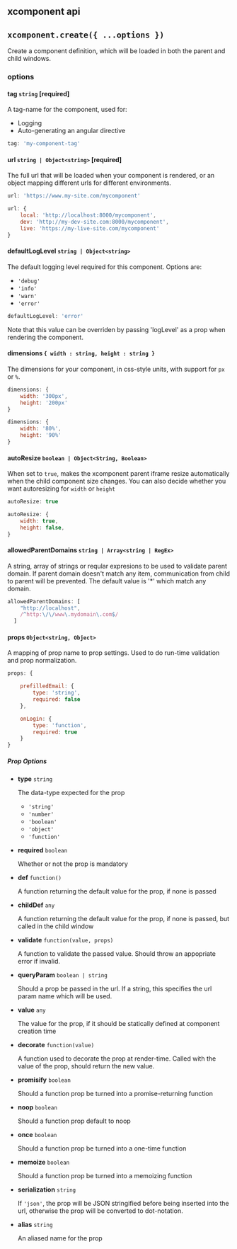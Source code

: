xcomponent api
--------------

## `xcomponent.create({ ...options })`

Create a component definition, which will be loaded in both the parent and child windows.

### options

#### tag `string` [required]

A tag-name for the component, used for:

- Logging
- Auto-generating an angular directive

```javascript
tag: 'my-component-tag'
```

#### url `string | Object<string>` [required]

The full url that will be loaded when your component is rendered, or an object mapping different urls for different
environments.

```javascript
url: 'https://www.my-site.com/mycomponent'
```

```javascript
url: {
    local: 'http://localhost:8000/mycomponent',
    dev: 'http://my-dev-site.com:8000/mycomponent',
    live: 'https://my-live-site.com/mycomponent'
}
```


#### defaultLogLevel `string | Object<string>`

The default logging level required for this component. Options are: 

  - `'debug'`
  - `'info'`
  - `'warn'`
  - `'error'`
  
```javascript
defaultLogLevel: 'error'
```

Note that this value can be overriden by passing 'logLevel' as a prop when rendering the component.


#### dimensions `{ width : string, height : string }`

The dimensions for your component, in css-style units, with support for `px` or `%`.

```javascript
dimensions: {
    width: '300px',
    height: '200px'
}
```

```javascript
dimensions: {
    width: '80%',
    height: '90%'
}
```

#### autoResize `boolean | Object<String, Boolean>`

When set to `true`, makes the xcomponent parent iframe resize automatically when the child component size changes.
You can also decide whether you want autoresizing for `width` or `height`

```javascript
autoResize: true
```
```javascript
autoResize: {
    width: true,
    height: false,
}
```

#### allowedParentDomains `string | Array<string | RegEx>`

A string, array of strings or reqular expresions to be used to validate parent domain. If parent domain doesn't match any item, communication from child to parent will be prevented. The default value is '*' which match any domain.
  
```javascript
allowedParentDomains: [ 
    "http://localhost",
    /^http:\/\/www\.mydomain\.com$/
  ]
```

#### props `Object<string, Object>`

A mapping of prop name to prop settings. Used to do run-time validation and prop normalization.

```javascript
props: {

    prefilledEmail: {
        type: 'string',
        required: false
    },

    onLogin: {
        type: 'function',
        required: true
    }
}
```

##### Prop Options

- **type** `string`

  The data-type expected for the prop

  - `'string'`
  - `'number'`
  - `'boolean'`
  - `'object'`
  - `'function'`

- **required** `boolean`

  Whether or not the prop is mandatory

- **def** `function()`

  A function returning the default value for the prop, if none is passed

- **childDef** `any`

  A function returning the default value for the prop, if none is passed, but called in the child window

- **validate** `function(value, props)`

  A function to validate the passed value. Should throw an appopriate error if invalid.

- **queryParam** `boolean | string`

  Should a prop be passed in the url. If a string, this specifies the url param name which will be used.

- **value** `any`

  The value for the prop, if it should be statically defined at component creation time

- **decorate** `function(value)`

  A function used to decorate the prop at render-time. Called with the value of the prop, should return the new value.

- **promisify** `boolean`

  Should a function prop be turned into a promise-returning function

- **noop** `boolean`

  Should a function prop default to noop

- **once** `boolean`

  Should a function prop be turned into a one-time function

- **memoize** `boolean`

  Should a function prop be turned into a memoizing function

- **serialization** `string`

  If `'json'`, the prop will be JSON stringified before being inserted into the url, otherwise the prop will be converted to dot-notation.

- **alias** `string`

  An aliased name for the prop
